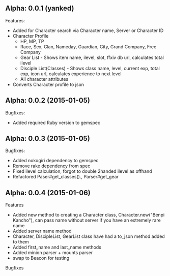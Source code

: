 ## Alpha: 0.0.1 (yanked)

Features:
  - Added for Character search via Character name, Server or Character ID
  - Character Profile
    - HP, MP, TP
    - Race, Sex, Clan, Nameday, Guardian, City, Grand Company, Free Company
    - Gear List - Shows item name, ilevel, slot, ffxiv db url, calculates total ilevel
    - Disciple List(Classes) - Shows class name, level, current exp, total exp, icon url, calculates experience to next level
    - All character attributes
  - Converts Character profile to json

## Alpha: 0.0.2 (2015-01-05)

Bugfixes:
  - Added required Ruby version to gemspec

## Alpha: 0.0.3 (2015-01-05)

Bugfixes:
  - Added nokogiri dependency to gemspec
  - Remove rake dependency from spec
  - Fixed ilevel calculation, forgot to double 2handed ilevel as offhand
  - Refactored Paser#get_classes()., Parser#get_gear

## Alpha: 0.0.4 (2015-01-06)

Features
  - Added new method to creating a Character class, Character.new("Benpi Kancho"), can pass name without server if you have an extremely rare name
  - Added server name method
  - Character, DiscipleList, GearList class have had a to_json method added to them
  - Added first_name and last_name methods
  - Added minion parser + mounts parser
  - swap to Beacon for testing

Bugfixes
